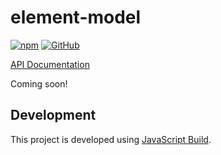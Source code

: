 # element-model

[![npm](https://img.shields.io/npm/v/element-model)](https://www.npmjs.com/package/element-model)
[![GitHub](https://img.shields.io/github/license/craigahobbs/element-model)](https://github.com/craigahobbs/element-model/blob/main/LICENSE)

[API Documentation](https://craigahobbs.github.io/element-model/)

Coming soon!


## Development

This project is developed using [JavaScript Build](https://github.com/craigahobbs/javascript-build#readme).
